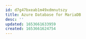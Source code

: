 ```yaml
---
id: d7g47bxeab1m49xdmnutszy
title: Azure Database for MariaDB
desc: ''
updated: 1653661633959
created: 1653661624754
---
```



